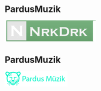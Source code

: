 # PardusMuzik
![N|Solid](https://github.com/nrkdrk/PardusMuzik/blob/master/img/nrkdrk.jpg)


# PardusMuzik
![alt text](https://github.com/nrkdrk/PardusMuzik/blob/master/img/logo-pardus.png)
